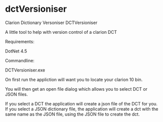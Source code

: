 # dctVersioniser
Clarion Dictionary Versoniser
DCTVersioniser

A little tool to help with version control of a clarion DCT

Requirements:

DotNet 4.5

Commandline:

DCTVersioniser.exe

On first run the appliction will want you to locate your clarion 10 bin.

You will then get an open file dialog which allows you to select DCT or JSON files.

If you select a DCT the application will create a json file of the DCT for you.
If you select a JSON dictionary file, the application will create a dct with the same name as the JSON file, using the JSON file to create the dct.
